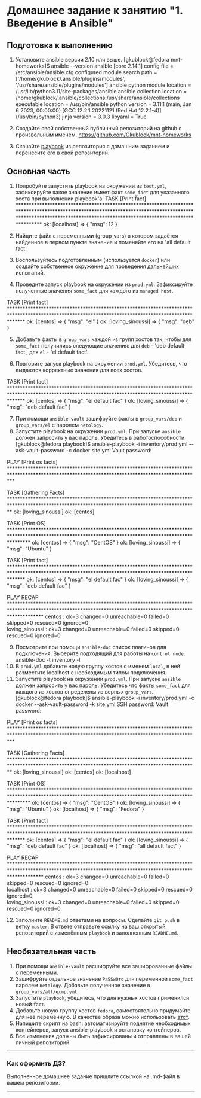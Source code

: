 # Домашнее задание к занятию "1. Введение в Ansible"

## Подготовка к выполнению
1. Установите ansible версии 2.10 или выше.
[gkublock@fedora mnt-homeworks]$ ansible --version
ansible [core 2.14.1]
  config file = /etc/ansible/ansible.cfg
  configured module search path = ['/home/gkublock/.ansible/plugins/modules', '/usr/share/ansible/plugins/modules']
  ansible python module location = /usr/lib/python3.11/site-packages/ansible
  ansible collection location = /home/gkublock/.ansible/collections:/usr/share/ansible/collections
  executable location = /usr/bin/ansible
  python version = 3.11.1 (main, Jan  6 2023, 00:00:00) [GCC 12.2.1 20221121 (Red Hat 12.2.1-4)] (/usr/bin/python3)
  jinja version = 3.0.3
  libyaml = True

2. Создайте свой собственный публичный репозиторий на github с произвольным именем.  https://github.com/Gkublock/mnt-homeworks
3. Скачайте [playbook](./playbook/) из репозитория с домашним заданием и перенесите его в свой репозиторий.

## Основная часть
1. Попробуйте запустить playbook на окружении из `test.yml`, зафиксируйте какое значение имеет факт `some_fact` для указанного хоста при выполнении playbook'a.
TASK [Print fact] **********************************************************************************************************************************************************************************************************************
ok: [localhost] => {
    "msg": 12
}



2. Найдите файл с переменными (group_vars) в котором задаётся найденное в первом пункте значение и поменяйте его на 'all default fact'.
3. Воспользуйтесь подготовленным (используется `docker`) или создайте собственное окружение для проведения дальнейших испытаний.
4. Проведите запуск playbook на окружении из `prod.yml`. Зафиксируйте полученные значения `some_fact` для каждого из `managed host`.

TASK [Print fact] *****************************************************************************************************************************************************
ok: [centos] => {
    "msg": "el"
}
ok: [loving_sinoussi] => {
    "msg": "deb"
}


5. Добавьте факты в `group_vars` каждой из групп хостов так, чтобы для `some_fact` получились следующие значения: для `deb` - 'deb default fact', для `el` - 'el default fact'.


6.  Повторите запуск playbook на окружении `prod.yml`. Убедитесь, что выдаются корректные значения для всех хостов.

TASK [Print fact] *****************************************************************************************************************************************************
ok: [centos] => {
    "msg": "el default fac"
}
ok: [loving_sinoussi] => {
    "msg": "deb default fac"
}


7. При помощи `ansible-vault` зашифруйте факты в `group_vars/deb` и `group_vars/el` с паролем `netology`.  
8. Запустите playbook на окружении `prod.yml`. При запуске `ansible` должен запросить у вас пароль. Убедитесь в работоспособности.
[gkublock@fedora playbook]$ ansible-playbook -i inventory/prod.yml --ask-vault-password -c docker site.yml 
Vault password: 

PLAY [Print os facts] *************************************************************************************************************************************************

TASK [Gathering Facts] ************************************************************************************************************************************************
ok: [loving_sinoussi]
ok: [centos]

TASK [Print OS] *******************************************************************************************************************************************************
ok: [centos] => {
    "msg": "CentOS"
}
ok: [loving_sinoussi] => {
    "msg": "Ubuntu"
}

TASK [Print fact] *****************************************************************************************************************************************************
ok: [centos] => {
    "msg": "el default fac"
}
ok: [loving_sinoussi] => {
    "msg": "deb default fac"
}

PLAY RECAP ************************************************************************************************************************************************************
centos                     : ok=3    changed=0    unreachable=0    failed=0    skipped=0    rescued=0    ignored=0   
loving_sinoussi            : ok=3    changed=0    unreachable=0    failed=0    skipped=0    rescued=0    ignored=0   


9. Посмотрите при помощи `ansible-doc` список плагинов для подключения. Выберите подходящий для работы на `control node`. ansible-doc -t inventory -l
10. В `prod.yml` добавьте новую группу хостов с именем  `local`, в ней разместите localhost с необходимым типом подключения.
11. Запустите playbook на окружении `prod.yml`. При запуске `ansible` должен запросить у вас пароль. Убедитесь что факты `some_fact` для каждого из хостов определены из верных `group_vars`.
[gkublock@fedora playbook]$ ansible-playbook -i inventory/prod.yml -c docker --ask-vault-password -k site.yml
SSH password: 
Vault password: 

PLAY [Print os facts] *************************************************************************************************************************************************

TASK [Gathering Facts] ************************************************************************************************************************************************
ok: [loving_sinoussi]
ok: [centos]
ok: [localhost]

TASK [Print OS] *******************************************************************************************************************************************************
ok: [centos] => {
    "msg": "CentOS"
}
ok: [loving_sinoussi] => {
    "msg": "Ubuntu"
}
ok: [localhost] => {
    "msg": "Fedora"
}

TASK [Print fact] *****************************************************************************************************************************************************
ok: [centos] => {
    "msg": "el default fac"
}
ok: [loving_sinoussi] => {
    "msg": "deb default fac"
}
ok: [localhost] => {
    "msg": "all default fact"
}

PLAY RECAP ************************************************************************************************************************************************************
centos                     : ok=3    changed=0    unreachable=0    failed=0    skipped=0    rescued=0    ignored=0   
localhost                  : ok=3    changed=0    unreachable=0    failed=0    skipped=0    rescued=0    ignored=0   
loving_sinoussi            : ok=3    changed=0    unreachable=0    failed=0    skipped=0    rescued=0    ignored=0   

12. Заполните `README.md` ответами на вопросы. Сделайте `git push` в ветку `master`. В ответе отправьте ссылку на ваш открытый репозиторий с изменённым `playbook` и заполненным `README.md`.

## Необязательная часть

1. При помощи `ansible-vault` расшифруйте все зашифрованные файлы с переменными.
2. Зашифруйте отдельное значение `PaSSw0rd` для переменной `some_fact` паролем `netology`. Добавьте полученное значение в `group_vars/all/exmp.yml`.
3. Запустите `playbook`, убедитесь, что для нужных хостов применился новый `fact`.
4. Добавьте новую группу хостов `fedora`, самостоятельно придумайте для неё переменную. В качестве образа можно использовать [этот](https://hub.docker.com/r/pycontribs/fedora).
5. Напишите скрипт на bash: автоматизируйте поднятие необходимых контейнеров, запуск ansible-playbook и остановку контейнеров.
6. Все изменения должны быть зафиксированы и отправлены в вашей личный репозиторий.

---

### Как оформить ДЗ?

Выполненное домашнее задание пришлите ссылкой на .md-файл в вашем репозитории.

---
